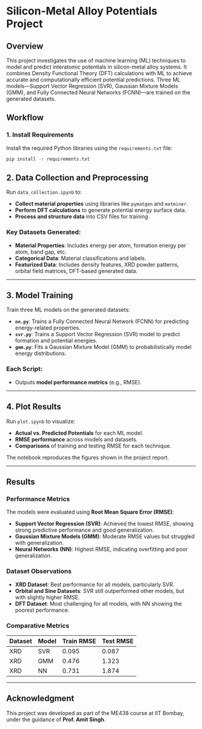 # Silicon-Metal Alloy Potentials Project

## Overview
This project investigates the use of machine learning (ML) techniques to model and predict interatomic potentials in silicon-metal alloy systems. It combines Density Functional Theory (DFT) calculations with ML to achieve accurate and computationally efficient potential predictions. Three ML models—Support Vector Regression (SVR), Gaussian Mixture Models (GMM), and Fully Connected Neural Networks (FCNN)—are trained on the generated datasets.

## Workflow

### 1. Install Requirements
Install the required Python libraries using the `requirements.txt` file:
```bash
pip install -r requirements.txt
```

## 2. Data Collection and Preprocessing
Run `data_collection.ipynb` to:
- **Collect material properties** using libraries like `pymatgen` and `matminer`.
- **Perform DFT calculations** to generate potential energy surface data.
- **Process and structure data** into CSV files for training.

### Key Datasets Generated:
- **Material Properties**: Includes energy per atom, formation energy per atom, band gap, etc.
- **Categorical Data**: Material classifications and labels.
- **Featurized Data**: Includes density features, XRD powder patterns, orbital field matrices, DFT-based generated data.

---

## 3. Model Training
Train three ML models on the generated datasets:
- **`nn.py`**: Trains a Fully Connected Neural Network (FCNN) for predicting energy-related properties.
- **`svr.py`**: Trains a Support Vector Regression (SVR) model to predict formation and potential energies.
- **`gmm.py`**: Fits a Gaussian Mixture Model (GMM) to probabilistically model energy distributions.

### Each Script:
- Outputs **model performance metrics** (e.g., RMSE).

---

## 4. Plot Results
Run `plot.ipynb` to visualize:
- **Actual vs. Predicted Potentials** for each ML model.
- **RMSE performance** across models and datasets.
- **Comparisons** of training and testing RMSE for each technique.

The notebook reproduces the figures shown in the project report.

---

## Results

### Performance Metrics
The models were evaluated using **Root Mean Square Error (RMSE)**:
- **Support Vector Regression (SVR)**: Achieved the lowest RMSE, showing strong predictive performance and good generalization.
- **Gaussian Mixture Models (GMM)**: Moderate RMSE values but struggled with generalization.
- **Neural Networks (NN)**: Highest RMSE, indicating overfitting and poor generalization.

### Dataset Observations
- **XRD Dataset**: Best performance for all models, particularly SVR.
- **Orbital and Sine Datasets**: SVR still outperformed other models, but with slightly higher RMSE.
- **DFT Dataset**: Most challenging for all models, with NN showing the poorest performance.

### Comparative Metrics
| Dataset | Model | Train RMSE | Test RMSE |
|---------|-------|------------|-----------|
| XRD     | SVR   | 0.095      | 0.087     |
| XRD     | GMM   | 0.476      | 1.323     |
| XRD     | NN    | 0.731      | 1.874     |

---

## Acknowledgment
This project was developed as part of the ME438 course at IIT Bombay, under the guidance of **Prof. Amit Singh**. 

